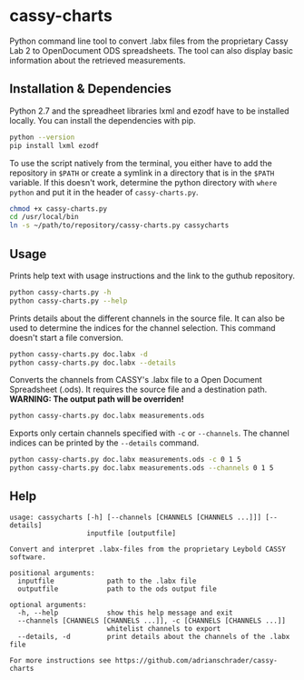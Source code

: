 # cassy-charts
Python command line tool to convert .labx files from the proprietary Cassy Lab 2 to OpenDocument ODS spreadsheets. The tool can also display basic information about the retrieved measurements.

## Installation & Dependencies
Python 2.7 and the spreadheet libraries lxml and ezodf have to be installed locally. You can install the dependencies with pip.
``` bash
python --version
pip install lxml ezodf
```

To use the script natively from the terminal, you either have to add the repository in `$PATH` or create a symlink in a directory that is in the `$PATH` variable. If this doesn't work, determine the python directory with `where python` and put it in the header of `cassy-charts.py`.

```bash
chmod +x cassy-charts.py
cd /usr/local/bin
ln -s ~/path/to/repository/cassy-charts.py cassycharts
```

## Usage
Prints help text with usage instructions and the link to the guthub repository.
``` bash
python cassy-charts.py -h
python cassy-charts.py --help
```
Prints details about the different channels in the source file. It can also be used to determine the indices for the channel selection. This command doesn't start a file conversion.
``` bash
python cassy-charts.py doc.labx -d
python cassy-charts.py doc.labx --details
```
Converts the channels from CASSY's .labx file to a Open Document Spreadsheet (.ods). It requires the source file and a destination path. **WARNING: The output path will be overriden!**
``` bash
python cassy-charts.py doc.labx measurements.ods
```
Exports only certain channels specified with `-c` or `--channels`. The channel indices can be printed by the `--details` command.
``` bash
python cassy-charts.py doc.labx measurements.ods -c 0 1 5
python cassy-charts.py doc.labx measurements.ods --channels 0 1 5
```

## Help
```
usage: cassycharts [-h] [--channels [CHANNELS [CHANNELS ...]]] [--details]
                   inputfile [outputfile]

Convert and interpret .labx-files from the proprietary Leybold CASSY software.

positional arguments:
  inputfile             path to the .labx file
  outputfile            path to the ods output file

optional arguments:
  -h, --help            show this help message and exit
  --channels [CHANNELS [CHANNELS ...]], -c [CHANNELS [CHANNELS ...]]
                        whitelist channels to export
  --details, -d         print details about the channels of the .labx file

For more instructions see https://github.com/adrianschrader/cassy-charts
```
